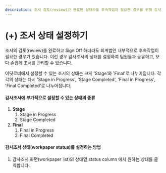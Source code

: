 ```yaml
---
description: 조서 검토(review)가 완료된 상태라도 후속작업이 필요한 경우를 위해 감사조서의 상태를 설정할 수 있습니다.
---
```


# \(+\) 조서 상태 설정하기

조서의 검토\(review\)를 완료하고 Sign Off 하더라도 회계법인 내부적으로 후속작업이 필요한 경우가 있습니다. 이런 경우 감사조서의 상태를 설정하여 팀원들과 공유하고, 보다 손쉽게 조서를 관리할 수 있습니다. 

어딧로비에서 설정할 수 있는 조서의 상태는 크게 'Stage'와 'Final'로 나누어집니다. 각각의 상태는 다시 'Stage in Progress',  'Stage Completed',  'Final in Progress', 'Final Completed'로 나누어집니다. 



#### 감사조서에 부가적으로 설정할 수 있는 상태의 종류

1. **Stage**
   1. Stage in Progress
   2. Stage Completed
2. **Final**
   1. Final in Progress
   2. Final Completed



#### 감사조서 상태\(workpaper status\)를 설정하는 방법

1. 감사조서 화면\(workpaper list\)의 상태열 status column 에서 원하는 상태를 클릭합니다. 

